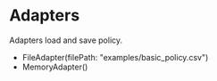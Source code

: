 # Adapters

Adapters load and save policy.

- FileAdapter(filePath: "examples/basic_policy.csv")
- MemoryAdapter()
